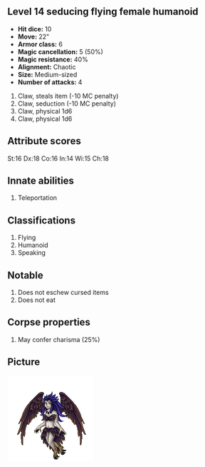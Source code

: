 ## Level 14 seducing flying female humanoid

- **Hit dice:** 10
- **Move:** 22"
- **Armor class:** 6
- **Magic cancellation:** 5 (50%)
- **Magic resistance:** 40%
- **Alignment:** Chaotic
- **Size:** Medium-sized
- **Number of attacks:** 4
1. Claw, steals item (-10 MC penalty)
2. Claw, seduction (-10 MC penalty)
3. Claw, physical 1d6
4. Claw, physical 1d6

## Attribute scores

St:16 Dx:18 Co:16 In:14 Wi:15 Ch:18

## Innate abilities

1. Teleportation

## Classifications

1. Flying
2. Humanoid
3. Speaking

## Notable

1. Does not eschew cursed items
2. Does not eat

## Corpse properties

1. May confer charisma (25%)

## Picture

![Harpy](https://github.com/hyvanmielenpelit/GnollHackTileSet/blob/main/Monsters/harpy/harpy.png?raw=true)

